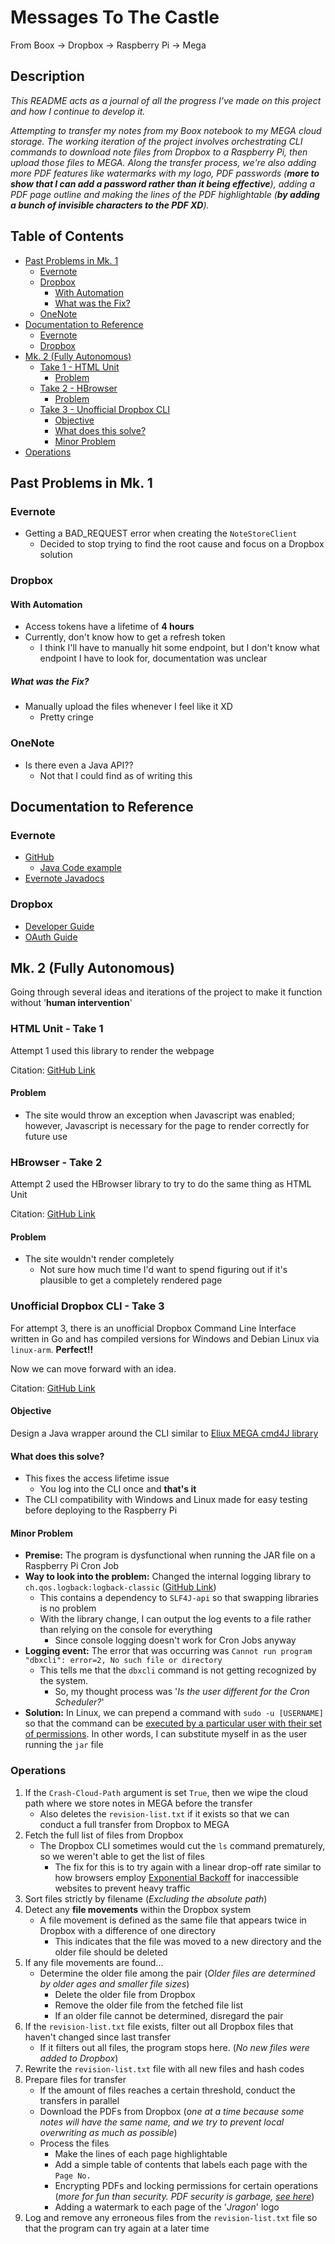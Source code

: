 # Messages To The Castle
From Boox -> Dropbox -> Raspberry Pi -> Mega

## Description
_This README acts as a journal of all the progress I've made on this project and how I continue to develop it._


_Attempting to transfer my notes from my Boox notebook to my MEGA cloud storage. The working iteration of the project
involves orchestrating CLI commands to download note files from Dropbox to a Raspberry Pi, then upload those files
to MEGA. Along the transfer process, we're also adding more PDF features like watermarks with my logo, PDF passwords
(**more to show that I can add a password rather than it being effective**), adding a PDF page outline and making
the lines of the PDF highlightable (**by adding a bunch of invisible characters to the PDF XD**)._

## Table of Contents
- [Past Problems in Mk. 1](#past-problems-in-mk-1)
    - [Evernote](#evernote)
    - [Dropbox](#dropbox)
        - [With Automation](#with-automation)
        - [What was the Fix?](#what-was-the-fix)
    - [OneNote](#onenote)
- [Documentation to Reference](#documentation-to-reference)
    - [Evernote](#evernote-1)
    - [Dropbox](#dropbox-1)
- [Mk. 2 (Fully Autonomous)](#mk-2-fully-autonomous)
    - [Take 1 - HTML Unit](#html-unit---take-1)
        - [Problem](#problem)
    - [Take 2 - HBrowser](#hbrowser---take-2)
        - [Problem](#problem-1)
  - [Take 3 - Unofficial Dropbox CLI](#unofficial-dropbox-cli---take-3)
      - [Objective](#objective)
      - [What does this solve?](#what-does-this-solve)
      - [Minor Problem](#minor-problem)
- [Operations](#operations)


## Past Problems in Mk. 1
### Evernote
- Getting a BAD_REQUEST error when creating the `NoteStoreClient`
  - Decided to stop trying to find the root cause and focus on a Dropbox solution

### Dropbox
#### With Automation
- Access tokens have a lifetime of **4 hours**
- Currently, don't know how to get a refresh token
  - I think I'll have to manually hit some endpoint, but I don't know what endpoint I have to look for, documentation 
  was unclear
##### What was the Fix?
- Manually upload the files whenever I feel like it XD
  - Pretty cringe

### OneNote
- Is there even a Java API??
  - Not that I could find as of writing this



## Documentation to Reference
### Evernote
- [GitHub](https://github.com/evernote/evernote-sdk-java)
  - [Java Code example](https://github.com/evernote/evernote-sdk-java/blob/master/sample/client/EDAMDemo.java)
- [Evernote Javadocs](https://dev.evernote.com/doc/reference/javadoc/)


### Dropbox
- [Developer Guide](https://www.dropbox.com/developers/reference/developer-guide)
- [OAuth Guide](https://developers.dropbox.com/oauth-guide)


## Mk. 2 (Fully Autonomous)
Going through several ideas and iterations of the project to make it function without '**human intervention**'

### HTML Unit - Take 1
Attempt 1 used this library to render the webpage

Citation: [GitHub Link](https://github.com/HtmlUnit/htmlunit)

#### Problem
- The site would throw an exception when Javascript was enabled; however, Javascript is necessary for the page to
render correctly for future use

### HBrowser - Take 2
Attempt 2 used the HBrowser library to try to do the same thing as HTML Unit

Citation: [GitHub Link](https://github.com/Osiris-Team/HBrowser)

#### Problem
- The site wouldn't render completely
  - Not sure how much time I'd want to spend figuring out if it's plausible to get a completely rendered page


### Unofficial Dropbox CLI - Take 3
For attempt 3, there is an unofficial Dropbox Command Line Interface written in Go and has compiled versions for
Windows and Debian Linux via `linux-arm`. **Perfect!!**

Now we can move forward with an idea.

Citation: [GitHub Link](https://github.com/dropbox/dbxcli)

#### Objective
Design a Java wrapper around the CLI similar to [Eliux MEGA cmd4J library](https://github.com/EliuX/MEGAcmd4J)

#### What does this solve?
- This fixes the access lifetime issue
  - You log into the CLI once and **that's it**
- The CLI compatibility with Windows and Linux made for easy testing before deploying to the Raspberry Pi

#### Minor Problem
- **Premise:** The program is dysfunctional when running the JAR file on a Raspberry Pi Cron Job
- **Way to look into the problem:** Changed the internal logging library to `ch.qos.logback:logback-classic`
([GitHub Link](https://github.com/qos-ch/logback))
  - This contains a dependency to `SLF4J-api` so that swapping libraries is no problem
  - With the library change, I can output the log events to a file rather than relying on the console for everything
    - Since console logging doesn't work for Cron Jobs anyway
- **Logging event:** The error that was occurring was `Cannot run program "dbxcli": error=2, No such file or directory`
  - This tells me that the `dbxcli` command is not getting recognized by the system.
    - So, my thought process was '_Is the user different for the Cron Scheduler?_'
- **Solution:** In Linux, we can prepend a command with `sudo -u [USERNAME]` so that the command can be <u>executed by
a particular user with their set of permissions</u>. In other words, I can substitute myself in as the user running
the `jar` file

### Operations
1. If the `Crash-Cloud-Path` argument is set `True`, then we wipe the cloud path where we store notes in MEGA before
the transfer
   - Also deletes the `revision-list.txt` if it exists so that we can conduct a full transfer from Dropbox to MEGA
2. Fetch the full list of files from Dropbox
   - The Dropbox CLI sometimes would cut the `ls` command prematurely, so we weren't able to get the list of files
     - The fix for this is to try again with a linear drop-off rate similar to how browsers employ
     [Exponential Backoff](https://en.wikipedia.org/wiki/Exponential_backoff) for inaccessible websites to
     prevent heavy traffic
3. Sort files strictly by filename (_Excluding the absolute path_)
4. Detect any **file movements** within the Dropbox system
   - A file movement is defined as the same file that appears twice in Dropbox with a difference of one directory
     - This indicates that the file was moved to a new directory and the older file should be deleted
5. If any file movements are found...
   - Determine the older file among the pair (_Older files are determined by older ages and smaller file sizes_)
     - Delete the older file from Dropbox
     - Remove the older file from the fetched file list
     - If an older file cannot be determined, disregard the pair
6. If the `revision-list.txt` file exists, filter out all Dropbox files that haven't changed since last transfer
   - If it filters out all files, the program stops here. (_No new files were added to Dropbox_)
7. Rewrite the `revision-list.txt` file with all new files and hash codes
8. Prepare files for transfer
   - If the amount of files reaches a certain threshold, conduct the transfers in parallel
   - Download the PDFs from Dropbox (_one at a time because some notes will have the same name, and we try
   to prevent local overwriting as much as possible_)
   - Process the files
     - Make the lines of each page highlightable
     - Add a simple table of contents that labels each page with the `Page No.`
     - Encrypting PDFs and locking permissions for certain operations (*more for fun than security. PDF security is 
     garbage, [see here](documentation/Problems%20with%20PDF%20Password%20Protection.md)*)
     - Adding a watermark to each page of the '_Jragon_' logo
9. Log and remove any erroneous files from the `revision-list.txt` file so that the program can try again at a
later time
